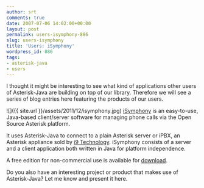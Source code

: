```yaml
---
author: srt
comments: true
date: 2007-07-06 14:02:00+00:00
layout: post
permalink: users-isymphony-886
slug: users-isymphony
title: 'Users: iSymphony'
wordpress_id: 886
tags:
- asterisk-java
- users
---
```



I thought it might be interesting to see what kind of applications other users of Asterisk-Java are building on top of our library. Therefore we will see a series of blog entries here featuring the products of our users.



![]({{ site.url }}/assets/2011/12/isymphony.jpg)
[iSymphony](http://www.i9technologies.com/isymphony/) is an easy-to-use, Java-based client/server software for managing phone calls via the Open Source Asterisk platform.



It uses Asterisk-Java to connect to a plain Asterisk server or iPBX, an Asterisk appliance sold by [i9 Technology](http://www.i9technologies.com/). iSymphony consists of a server and a client application both written in Java for platform independence.



A free edition for non-commercial use is available for [download](http://www.i9technologies.com/isymphony/).



Do you also have an interesting project or product that makes use of Asterisk-Java? Let me know and present it here.

